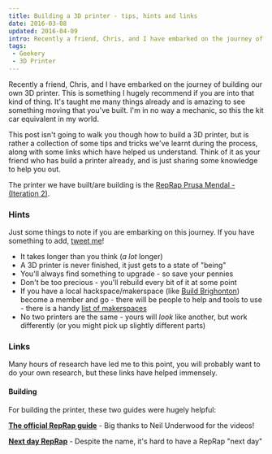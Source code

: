 ```yaml
---
title: Building a 3D printer - tips, hints and links
date: 2016-03-08
updated: 2016-04-09
intro: Recently a friend, Chris, and I have embarked on the journey of building our own 3D printer. This is something I hugely recommend if you are into that kind of ...
tags:
 - Geekery
 - 3D Printer
---
```


<p>Recently a friend, Chris, and I have embarked on the journey of building our own 3D printer. This is something I hugely recommend if you are into that kind of thing. It's taught me many things already and is amazing to see something moving that you've built. I'm in no way a mechanic, so this the kit car equivalent in my world.</p>

<p>This post isn't going to walk you though how to build a 3D printer, but is rather a collection of some tips and tricks we've learnt during the process, along with some links which have helped us understand. Think of it as your friend who has build a printer already, and is just sharing some knowledge to help you out.</p>



<p>The printer we have built/are building is the <a href="http://reprap.org/wiki/Prusa_Mendel_(iteration_2)">RepRap Prusa Mendal - (Iteration 2)</a>.</p>



<h3>Hints</h3>



<p>Just some things to note if you are embarking on this journey. If you have something to add, <a href="http://www.twitter.com/mikestreety">tweet me</a>!</p>



<ul>
<li>It takes longer than you think (<em>a lot</em> longer)</li>
<li>A 3D printer is never finished, it just gets to a state of "being"</li>
<li>You'll always find something to upgrade - so save your pennies</li>
<li>Don't be too precious - you'll rebuild every bit of it at some point</li>
<li>If you have a local hackspace/makerspace (like <a href="http://www.buildbrighton.com/">Build Brighonton</a>) become a member and go - there will be people to help and tools to use - there is a handy <a href="http://www.hackspace.org.uk/wiki/Main_Page">list of makerspaces</a></li>
<li>No two printers are the same - yours will <em>look</em> like another, but work differently (or you might pick up slightly different parts)</li>
</ul>



<h3>Links</h3>



<p>Many hours of research have led me to this point, you will probably want to do your own research, but these links have helped immensely.</p>



<h4>Building</h4>



<p>For building the printer, these two guides were hugely helpful:</p>



<p><strong><a href="http://reprap.org/wiki/Prusa_Mendel_Assembly_(iteration_2)">The official RepRap guide</a></strong> - Big thanks to Neil Underwood for the videos!</p>



<p><strong><a href="http://www.nextdayreprap.co.uk/prusa-mendel-build-manual-contents/">Next day RepRap</a></strong> - Despite the name, it's hard to have a RepRap "next day"</p>